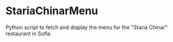 # StariaChinarMenu

Python script to fetch and display the menu for the "Staria Chinar" restaurant in Sofia